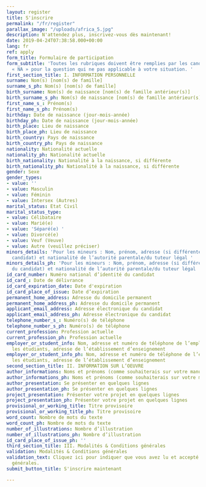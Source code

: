 ```yaml
---
layout: register
title: S'inscrire
permalink: "/fr/register"
parallax_image: "/uploads/africa_5.jpg"
description: N'attendez plus, inscrivez-vous dès maintenant!
date: 2019-04-24T07:38:58.000+00:00
lang: fr
ref: apply
form_title: Formulaire de participation
form_subtitle: 'Toutes les rubriques doivent être remplies par les candidats. Mettez
  « NA » pour la question qui ne pas applicable à votre situation. '
first_section_title: I. INFORMATION PERSONNELLE
surname: Nom(s) [nom(s) de famille]
surname_s_ph: Nom(s) [nom(s) de famille]
birth_surname: Nom(s) de naissance [nom(s) de famille antérieur(s)]
birth_surname_s_ph: Nom(s) de naissance [nom(s) de famille antérieur(s)]
first_name_s_: Prénom(s)
first_name_s_ph: Prénom(s)
birthday: Date de naissance (jour-mois-année)
birthday_ph: Date de naissance (jour-mois-année)
birth_place: Lieu de naissance
birth_place_ph: Lieu de naissance
birth_country: Pays de naissance
birth_country_ph: Pays de naissance
nationality: Nationalité actuelle
nationality_ph: Nationalité actuelle
birth_nationality: Nationalité à la naissance, si différente
birth_nationality_ph: Nationalité à la naissance, si différente
gender: Sexe
gender_types:
- value: ''
- value: Masculin
- value: Féminin
- value: Intersex (Autres)
marital_status: Etat Civil
marital_status_type:
- value: Célibataire
- value: Marié(e)
- value: 'Séparé(e) '
- value: Divorcé(e)
- value: Veuf (Veuve)
- value: Autre (veuillez préciser)
minors_details: 'Pour les mineurs : Nom, prénom, adresse (si différente de celle du
  candidat) et nationalité de l’autorité parentale/du tuteur légal '
minors_details_ph: 'Pour les mineurs : Nom, prénom, adresse (si différente de celle
  du candidat) et nationalité de l’autorité parentale/du tuteur légal '
id_card_number: Numéro national d’identité du candidat
id_card_: Date de délivrance
id_card_expiration_date: Date d'expiration
id_card_place_of_issue: Date d’expiration
permanent_home_address: Adresse du domicile permanent
permanent_home_address_ph: Adresse du domicile permanent
applicant_email_address: Adresse électronique du candidat
applicant_email_address_ph: Adresse électronique du candidat
telephone_number_s_: Numéro(s) de téléphone
telephone_number_s_ph: Numéro(s) de téléphone
current_profession: Profession actuelle
current_profession_ph: Profession actuelle
employer_or_student_info: Nom, adresse et numéro de téléphone de l’employeur. Pour
  les étudiants, adresse de l’établissement d’enseignement
employer_or_student_info_ph: Nom, adresse et numéro de téléphone de l’employeur. Pour
  les étudiants, adresse de l’établissement d’enseignement
second_section_title: II. INFORMATION SUR L’OEUVRE
author_informations: Noms et prénoms (comme souhaiterais sur votre manuscrit)
author_informations_ph: Noms et prénoms (comme souhaiterais sur votre manuscrit)
author_presentation: Se présenter en quelques lignes
author_presentation_ph: Se présenter en quelques lignes
project_presentation: Présenter votre projet en quelques lignes
project_presentation_ph: Présenter votre projet en quelques lignes
provisional_or_working_title: Titre provisoire
provisional_or_working_title_ph: Titre provisoire
word_count: Nombre de mots du texte
word_count_ph: Nombre de mots du texte
number_of_illustrations: Nombre d’illustration
number_of_illustrations_ph: Nombre d’illustration
id_card_place_of_issue_ph: ''
third_section_title: III. Modalités & Conditions générales
validation: Modalités & Conditions générales
validation_text: Cliquez ici pour indiquer que vous avez lu et accepté les conditions
  générales.
submit_button_title: S'inscrire maintenant

---
```

